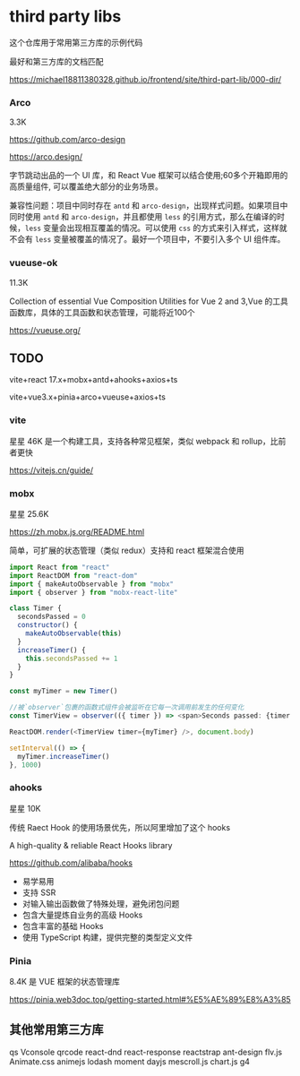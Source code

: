 # third party libs

这个仓库用于常用第三方库的示例代码

最好和第三方库的文档匹配

https://michael18811380328.github.io/frontend/site/third-part-lib/000-dir/





### Arco

3.3K

https://github.com/arco-design

https://arco.design/

字节跳动出品的一个 UI 库，和 React Vue 框架可以结合使用;60多个开箱即用的高质量组件, 可以覆盖绝大部分的业务场景。

兼容性问题：项目中同时存在 `antd` 和 `arco-design`，出现样式问题。如果项目中同时使用 `antd` 和 `arco-design`，并且都使用 `less` 的引用方式，那么在编译的时候，`less` 变量会出现相互覆盖的情况。可以使用 `css` 的方式来引入样式，这样就不会有 `less` 变量被覆盖的情况了。最好一个项目中，不要引入多个 UI 组件库。



### vueuse-ok

11.3K

Collection of essential Vue Composition Utilities for Vue 2 and 3,Vue 的工具函数库，具体的工具函数和状态管理，可能将近100个

https://vueuse.org/









## TODO

vite+react 17.x+mobx+antd+ahooks+axios+ts

vite+vue3.x+pinia+arco+vueuse+axios+ts

### vite

星星 46K 是一个构建工具，支持各种常见框架，类似 webpack 和 rollup，比前者更快

https://vitejs.cn/guide/

### mobx

星星 25.6K

https://zh.mobx.js.org/README.html

简单，可扩展的状态管理（类似 redux）支持和 react 框架混合使用

~~~js
import React from "react"
import ReactDOM from "react-dom"
import { makeAutoObservable } from "mobx"
import { observer } from "mobx-react-lite"

class Timer {
  secondsPassed = 0
  constructor() {
    makeAutoObservable(this)
  }
  increaseTimer() {
    this.secondsPassed += 1
  }
}

const myTimer = new Timer()

//被`observer`包裹的函数式组件会被监听在它每一次调用前发生的任何变化
const TimerView = observer(({ timer }) => <span>Seconds passed: {timer.secondsPassed}</span>)

ReactDOM.render(<TimerView timer={myTimer} />, document.body)

setInterval(() => {
  myTimer.increaseTimer()
}, 1000)
~~~

### ahooks

星星 10K

传统 Raect Hook 的使用场景优先，所以阿里增加了这个 hooks

A high-quality & reliable React Hooks library

https://github.com/alibaba/hooks

- 易学易用
- 支持 SSR
- 对输入输出函数做了特殊处理，避免闭包问题
- 包含大量提炼自业务的高级 Hooks
- 包含丰富的基础 Hooks
- 使用 TypeScript 构建，提供完整的类型定义文件

### Pinia 

8.4K 是 VUE 框架的状态管理库

https://pinia.web3doc.top/getting-started.html#%E5%AE%89%E8%A3%85



## 其他常用第三方库

qs
Vconsole
qrcode
react-dnd
react-response
reactstrap
ant-design
flv.js
Animate.css
animejs
lodash
moment
dayjs
mescroll.js
chart.js
g4

